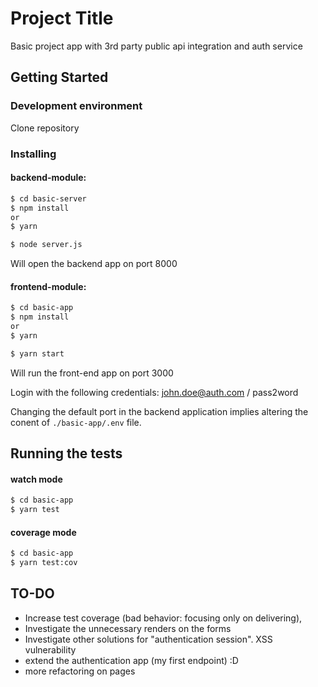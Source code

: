 # Project Title

Basic project app with 3rd party public api integration and auth service

## Getting Started
### Development environment 
Clone repository


### Installing
#### backend-module: 
```sh
$ cd basic-server
$ npm install
or
$ yarn

$ node server.js 
```
Will open the backend app on port 8000

####  frontend-module: 
```sh
$ cd basic-app
$ npm install
or
$ yarn

$ yarn start
```
Will run the front-end app on port 3000

Login with the following credentials:
john.doe@auth.com / pass2word

Changing the default port in the backend application implies altering the conent of `./basic-app/.env` file.

## Running the tests

#### watch mode
```sh
$ cd basic-app
$ yarn test
```

#### coverage mode
```sh
$ cd basic-app
$ yarn test:cov
```


## TO-DO
- Increase test coverage (bad behavior: focusing only on delivering),
- Investigate the unnecessary renders on the forms
- Investigate other solutions for "authentication session". XSS vulnerability
- extend the authentication app (my first endpoint) :D
- more refactoring on pages

